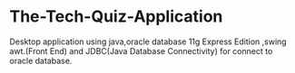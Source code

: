 # The-Tech-Quiz-Application
Desktop application using java,oracle database 11g Express Edition ,swing awt.(Front End) and JDBC(Java Database Connectivity) for connect to oracle database.
